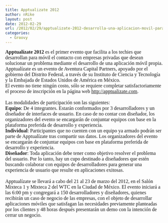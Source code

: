 ```yaml
---
title: Apptualizate 2012
author: nRike
layout: post
date: 2012-02-29
url: /2012/02/29/apptualizate-2012-desarrolla-una-aplicacion-movil-para-un-cliente-y-gana-su-negocio-en-48-horas/
categories:
  - Groovy
---
```

<p class="c1" style="direction: ltr; font-family: Arial; font-size: 14px; margin: 0px;">
  <span class="c0" style="font-size: 12pt; font-family: Tahoma; font-weight: bold;">Apptualízate</span><span class="c3" style="font-size: 12pt; font-family: Tahoma;"> </span><span class="c0" style="font-size: 12pt; font-family: Tahoma; font-weight: bold;">2012</span><span class="c3" style="font-size: 12pt; font-family: Tahoma;"> es el primer evento que facilita a los techies que desarrollan para móvil el contacto con empresas privadas que desean solucionar un problema mediante el desarrollo de una aplicación móvil propia.</span>
</p>

<p class="c1" style="direction: ltr; font-family: Arial; font-size: 14px; margin: 0px;">
  <span class="c3" style="font-size: 12pt; font-family: Tahoma;">Apptualízate es un evento de Aventura Capital Partners, apoyado por el gobierno del Distrito Federal, a través de su Instituto de Ciencia y Tecnología y la Embajada de Estados Unidos de América en México.</span>
</p>

<p class="c1" style="direction: ltr; font-family: Arial; font-size: 14px; margin: 0px;">
  <span class="c3" style="font-size: 12pt; font-family: Tahoma;">El evento no tiene ningún costo, sólo se requiere completar satisfactoriamente el proceso de inscripción en la página web </span><span class="c3 c6" style="color: #1155cc; text-decoration: underline; font-size: 12pt; font-family: Tahoma;"><a class="c4" style="text-decoration: inherit;" href="http://apptualizate.com/">http://apptualizate.com</a></span><span class="c3" style="font-size: 12pt; font-family: Tahoma;">.</span>
</p>

<p class="c1" style="direction: ltr; font-family: Arial; font-size: 14px; margin: 0px;">
  <span class="c3" style="font-size: 12pt; font-family: Tahoma;"> </span>
</p>

<p class="c1" style="direction: ltr; font-family: Arial; font-size: 14px; margin: 0px;">
  <span class="c3" style="font-size: 12pt; font-family: Tahoma;">Las modalidades de participación son las siguientes:</span>
</p>

<p class="c1" style="direction: ltr; font-family: Arial; font-size: 14px; margin: 0px;">
  <span class="c0" style="font-size: 12pt; font-family: Tahoma; font-weight: bold;">Equipo</span><span class="c3" style="font-size: 12pt; font-family: Tahoma;">: De 4 integrantes. Estarán conformados por 3 desarrolladores y un diseñador de interfaces de usuario. En caso de no contar con diseñador, los organizadores del evento se encargarán de conjuntar equipos con base en la plataforma preferida de desarrollo y experiencia.</span>
</p>

<p class="c1" style="direction: ltr; font-family: Arial; font-size: 14px; margin: 0px;">
  <span class="c0" style="font-size: 12pt; font-family: Tahoma; font-weight: bold;">Individual</span><span class="c3" style="font-size: 12pt; font-family: Tahoma;">: Participantes que no cuenten con un equipo ya armado podrán ser parte de Apptualízate tras compartir sus datos. Los organizadores del evento se encargarán de conjuntar equipos con base en plataforma preferida de desarrollo y experiencia.</span>
</p>

<p class="c1" style="direction: ltr; font-family: Arial; font-size: 14px; margin: 0px;">
  <span class="c0" style="font-size: 12pt; font-family: Tahoma; font-weight: bold;">Diseñador</span><span class="c3" style="font-size: 12pt; font-family: Tahoma;">: Toda aplicación debe tener como objetivo resolver el problema del usuario. Por lo tanto, hay un cupo destinado a diseñadores que estén buscando colaborar con equipos de desarrolladores para generar una experiencia de usuario que resulte en aplicaciones exitosas.</span>
</p>

<p class="c1" style="direction: ltr; font-family: Arial; font-size: 14px; margin: 0px;">
  <span class="c3" style="font-size: 12pt; font-family: Tahoma;"> </span>
</p>

<p class="c1" style="direction: ltr; font-family: Arial; font-size: 14px; margin: 0px;">
  <span class="c3" style="font-size: 12pt; font-family: Tahoma;">Apptualízate se llevará a cabo del 21 al 23 de marzo del 2012, en el Salón Mixteca 1 y Mixteca 2 del WTC en la Ciudad de México. El evento iniciará a las 6:00 pm y congregará a 150 desarrolladores y diseñadores, quienes recibirán un caso de negocio de las empresas, con el objeto de desarrollar aplicaciones móviles que satisfagan las necesidades previamente planteadas por los clientes y 48 horas después presentarán un demo con la intención de cerrar un negocio.</span>
</p>